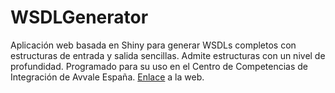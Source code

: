 # WSDLGenerator
Aplicación web basada en Shiny para generar WSDLs completos con estructuras de entrada y salida sencillas. Admite estructuras con un nivel de profundidad. Programado para su uso en el Centro de Competencias de Integración de Avvale España. [Enlace](https://malmriv.shinyapps.io/WSDLGenerator/) a la web.

